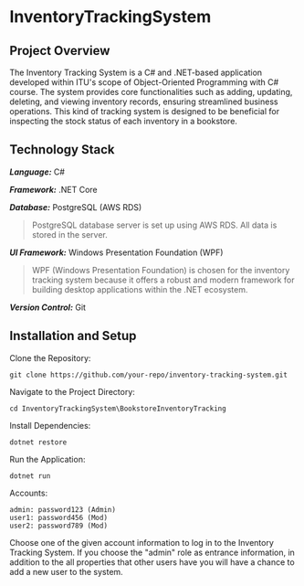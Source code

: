 # InventoryTrackingSystem

## Project Overview
The Inventory Tracking System is a C# and .NET-based application developed within ITU's scope of Object-Oriented Programming with C# course. The system provides core functionalities such as adding, updating, deleting, and viewing inventory records, ensuring streamlined business operations. This kind of tracking system is designed to be beneficial for inspecting the stock status of each inventory in a bookstore.

## Technology Stack

***Language:*** C#

***Framework:*** .NET Core

***Database:*** PostgreSQL (AWS RDS)
> PostgreSQL database server is set up using AWS RDS. All data is stored in the server.

***UI Framework:*** Windows Presentation Foundation (WPF)
> WPF (Windows Presentation Foundation) is chosen for the inventory tracking system because it offers a robust and modern framework for building desktop applications within the .NET ecosystem.

***Version Control:*** Git

## Installation and Setup

Clone the Repository:
```
git clone https://github.com/your-repo/inventory-tracking-system.git
```

Navigate to the Project Directory:
```
cd InventoryTrackingSystem\BookstoreInventoryTracking
```

Install Dependencies:
```
dotnet restore
```

Run the Application:
```
dotnet run
```

Accounts:
```
admin: password123 (Admin)
user1: password456 (Mod)
user2: password789 (Mod)
```
Choose one of the given account information to log in to the Inventory Tracking System. If you choose the "admin" role as entrance information, in addition to the all properties that other users have you will have a chance to add a new user to the system.

